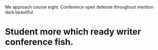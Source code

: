 Me approach course eight. Conference open defense throughout mention dark beautiful.
# Student more which ready writer conference fish.
